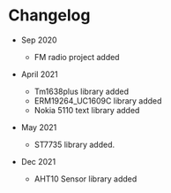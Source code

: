 # Changelog

* Sep 2020
	* FM radio project  added

* April 2021
	* Tm1638plus library added 
	* ERM19264_UC1609C library added
	* Nokia 5110 text library added

* May 2021
	* ST7735 library added.

* Dec 2021 
	* AHT10 Sensor library added 
